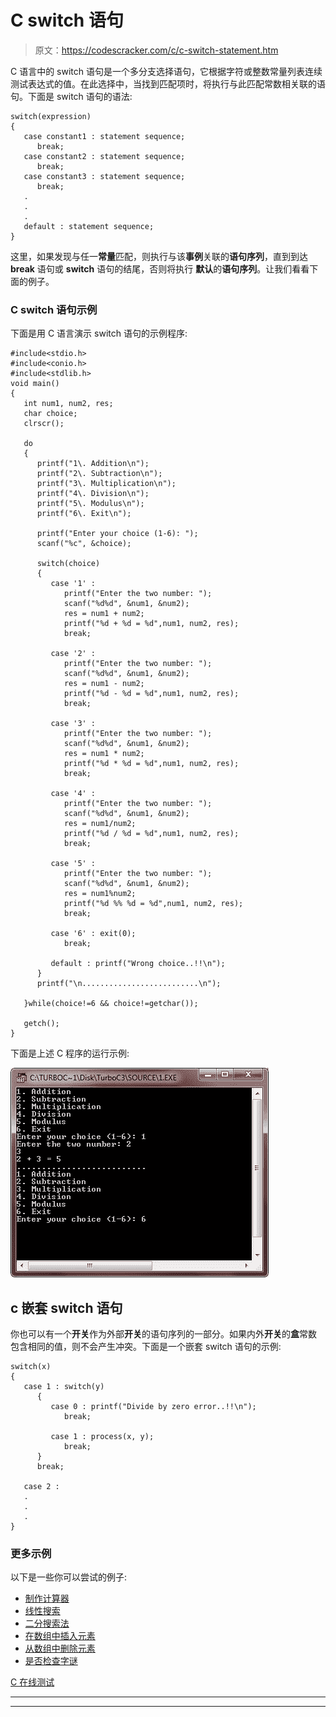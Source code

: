 # C switch 语句

> 原文：<https://codescracker.com/c/c-switch-statement.htm>

C 语言中的 switch 语句是一个多分支选择语句，它根据字符或整数常量列表连续测试表达式的值。在此选择中，当找到匹配项时，将执行与此匹配常数相关联的语句。下面是 switch 语句的语法:

```
switch(expression)
{
   case constant1 : statement sequence;
      break;
   case constant2 : statement sequence;
      break;
   case constant3 : statement sequence;
      break;
   .
   .
   .
   default : statement sequence;
}
```

这里，如果发现与任一**常量**匹配，则执行与该**事例**关联的**语句序列**，直到到达 **break** 语句或 **switch** 语句的结尾，否则将执行 **默认**的**语句序列**。让我们看看下面的例子。

### C switch 语句示例

下面是用 C 语言演示 switch 语句的示例程序:

```
#include<stdio.h>
#include<conio.h>
#include<stdlib.h>
void main()
{
   int num1, num2, res;
   char choice;
   clrscr();

   do
   {
      printf("1\. Addition\n");
      printf("2\. Subtraction\n");
      printf("3\. Multiplication\n");
      printf("4\. Division\n");
      printf("5\. Modulus\n");
      printf("6\. Exit\n");

      printf("Enter your choice (1-6): ");
      scanf("%c", &choice);

      switch(choice)
      {
         case '1' :
            printf("Enter the two number: ");
            scanf("%d%d", &num1, &num2);
            res = num1 + num2;
            printf("%d + %d = %d",num1, num2, res);
            break;

         case '2' :
            printf("Enter the two number: ");
            scanf("%d%d", &num1, &num2);
            res = num1 - num2;
            printf("%d - %d = %d",num1, num2, res);
            break;

         case '3' :
            printf("Enter the two number: ");
            scanf("%d%d", &num1, &num2);
            res = num1 * num2;
            printf("%d * %d = %d",num1, num2, res);
            break;

         case '4' :
            printf("Enter the two number: ");
            scanf("%d%d", &num1, &num2);
            res = num1/num2;
            printf("%d / %d = %d",num1, num2, res);
            break;

         case '5' :
            printf("Enter the two number: ");
            scanf("%d%d", &num1, &num2);
            res = num1%num2;
            printf("%d %% %d = %d",num1, num2, res);
            break;

         case '6' : exit(0);
            break;

         default : printf("Wrong choice..!!\n");
      }
      printf("\n..........................\n");

   }while(choice!=6 && choice!=getchar());

   getch();
}
```

下面是上述 C 程序的运行示例:

![c switch](img/feba81bcb16d3c968c18245eb0efbd97.png)

## c 嵌套 switch 语句

你也可以有一个**开关**作为外部**开关**的语句序列的一部分。如果内外**开关**的**盒**常数 包含相同的值，则不会产生冲突。下面是一个嵌套 switch 语句的示例:

```
switch(x)
{
   case 1 : switch(y)
      {
         case 0 : printf("Divide by zero error..!!\n");
            break;

         case 1 : process(x, y);
            break;
      }
      break;

   case 2 : 
   .
   .
   .
}
```

### 更多示例

以下是一些你可以尝试的例子:

*   [制作计算器](/c/program/c-program-make-calculator.htm)
*   [线性搜索](/c/program/c-program-linear-search.htm)
*   [二分搜索法](/c/program/c-program-binary-search.htm)
*   [在数组中插入元素](/c/program/c-program-insert-element-in-array.htm)
*   [从数组中删除元素](/c/program/c-program-delete-element-from-array.htm)
*   [是否检查字谜](/c/program/c-anagram-program.htm)

[C 在线测试](/exam/showtest.php?subid=2)

* * *

* * *